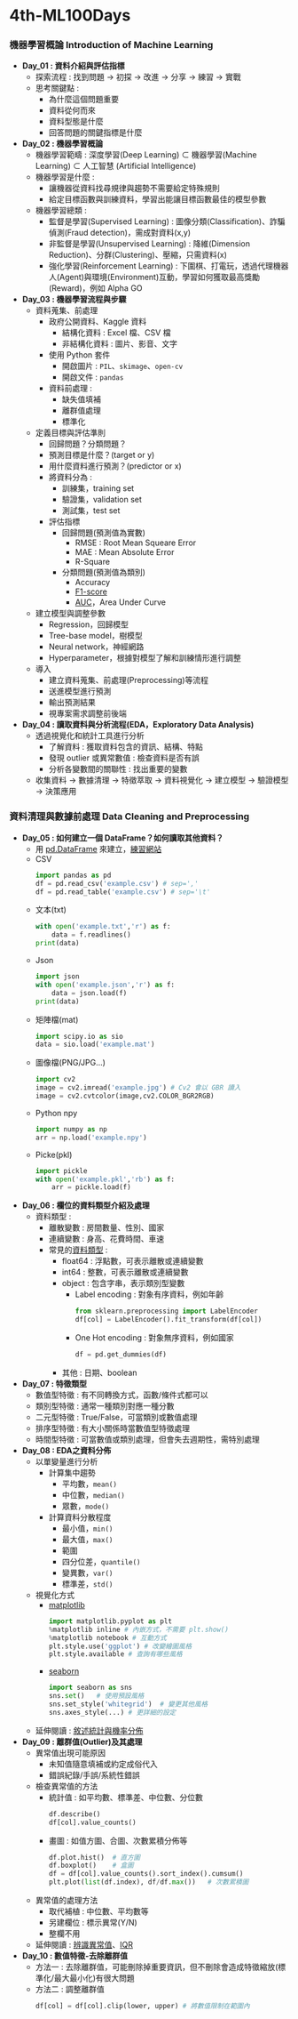 # 4th-ML100Days

### 機器學習概論 Introduction of Machine Learning
* **Day_01 : 資料介紹與評估指標**
    * 探索流程 : 找到問題 -> 初探 -> 改進 -> 分享 -> 練習 -> 實戰
    * 思考關鍵點 :
        * 為什麼這個問題重要
        * 資料從何而來
        * 資料型態是什麼
        * 回答問題的關鍵指標是什麼
* **Day_02 : 機器學習概論**
    * 機器學習範疇 : 深度學習(Deep Learning) ⊂ 機器學習(Machine Learning) ⊂ 人工智慧 (Artificial Intelligence)
    * 機器學習是什麼 :
        * 讓機器從資料找尋規律與趨勢不需要給定特殊規則
        * 給定目標函數與訓練資料，學習出能讓目標函數最佳的模型參數
    * 機器學習總類 :
        * 監督是學習(Supervised Learning) : 圖像分類(Classification)、詐騙偵測(Fraud detection)，需成對資料(x,y)
        * 非監督是學習(Unsupervised Learning) : 降維(Dimension Reduction)、分群(Clustering)、壓縮，只需資料(x)
        * 強化學習(Reinforcement Learning) : 下圍棋、打電玩，透過代理機器人(Agent)與環境(Environment)互動，學習如何獲取最高獎勵(Reward)，例如 Alpha GO
* **Day_03 : 機器學習流程與步驟**
    * 資料蒐集、前處理
        * 政府公開資料、Kaggle 資料
            * 結構化資料 : Excel 檔、CSV 檔
            * 非結構化資料 : 圖片、影音、文字
        * 使用 Python 套件
            * 開啟圖片 : `PIL`、`skimage`、`open-cv`
            * 開啟文件 : `pandas`
        * 資料前處理 :
            * 缺失值填補
            * 離群值處理
            * 標準化
    * 定義目標與評估準則
        * 回歸問題？分類問題？
        * 預測目標是什麼？(target or y)
        * 用什麼資料進行預測？(predictor or x)
        * 將資料分為 :
            * 訓練集，training set
            * 驗證集，validation set
            * 測試集，test set
        * 評估指標
            * 回歸問題(預測值為實數)
                * RMSE : Root Mean Squeare Error
                * MAE : Mean Absolute Error
                * R-Square
            * 分類問題(預測值為類別)
                * Accuracy
                * [F1-score](https://en.wikipedia.org/wiki/F1_score)
                * [AUC](https://zh.wikipedia.org/wiki/ROC%E6%9B%B2%E7%BA%BF)，Area Under Curve
    * 建立模型與調整參數
        * Regression，回歸模型
        * Tree-base model，樹模型
        * Neural network，神經網路
        * Hyperparameter，根據對模型了解和訓練情形進行調整
    * 導入
        * 建立資料蒐集、前處理(Preprocessing)等流程
        * 送進模型進行預測
        * 輸出預測結果
        * 視專案需求調整前後端
* **Day_04 : 讀取資料與分析流程(EDA，Exploratory Data Analysis)**   
    * 透過視覺化和統計工具進行分析
        * 了解資料 : 獲取資料包含的資訊、結構、特點
        * 發現 outlier 或異常數值 : 檢查資料是否有誤
        * 分析各變數間的關聯性 : 找出重要的變數
    * 收集資料 -> 數據清理 -> 特徵萃取 -> 資料視覺化 -> 建立模型 -> 驗證模型 -> 決策應用
### 資料清理與數據前處理 Data Cleaning and Preprocessing
* **Day_05 : 如何建立一個 DataFrame？如何讀取其他資料？**
    * 用 [pd.DataFrame](https://pandas.pydata.org/pandas-docs/stable/reference/api/pandas.DataFrame.html) 來建立，[練習網站](https://github.com/guipsamora/pandas_exercises)
    * CSV
        ```py
        import pandas as pd
        df = pd.read_csv('example.csv') # sep=','
        df = pd.read_table('example.csv') # sep='\t'
        ```
    * 文本(txt)
        ```py
        with open('example.txt','r') as f:
            data = f.readlines()
        print(data)
        ```
    * Json
        ```py
        import json
        with open('example.json','r') as f:
            data = json.load(f)
        print(data)
        ```
    * 矩陣檔(mat)
        ```py
        import scipy.io as sio
        data = sio.load('example.mat')
        ```
    * 圖像檔(PNG/JPG...)
        ```py
        import cv2
        image = cv2.imread('example.jpg') # Cv2 會以 GBR 讀入
        image = cv2.cvtcolor(image,cv2.COLOR_BGR2RGB)
        ```
    * Python npy
        ```py
        import numpy as np
        arr = np.load('example.npy')
        ```    
    * Picke(pkl)
        ```py
        import pickle
        with open('example.pkl','rb') as f:
            arr = pickle.load(f)
        ```
* **Day_06 : 欄位的資料類型介紹及處理**
    * 資料類型 :
        * 離散變數 : 房間數量、性別、國家
        * 連續變數 : 身高、花費時間、車速
        * 常見的[資料類型](https://blog.csdn.net/claroja/article/details/72622375) : 
            * float64 : 浮點數，可表示離散或連續變數
            * int64 : 整數，可表示離散或連續變數
            * object : 包含字串，表示類別型變數
                * Label encoding : 對象有序資料，例如年齡
                    ```py
                    from sklearn.preprocessing import LabelEncoder
                    df[col] = LabelEncoder().fit_transform(df[col])
                    ```
                * One Hot encoding : 對象無序資料，例如國家
                    ```py
                    df = pd.get_dummies(df)
                    ```
            * 其他 : 日期、boolean
* **Day_07 : 特徵類型**
    * 數值型特徵 : 有不同轉換方式，函數/條件式都可以
    * 類別型特徵 : 通常一種類別對應一種分數
    * 二元型特徵 : True/False，可當類別或數值處理
    * 排序型特徵 : 有大小關係時當數值型特徵處理
    * 時間型特徵 : 可當數值或類別處理，但會失去週期性，需特別處理
* **Day_08 : EDA之資料分佈**
    * 以單變量進行分析
        * 計算集中趨勢
            * 平均數，`mean()`
            * 中位數，`median()`
            * 眾數，`mode()`
        * 計算資料分散程度
            * 最小值，`min()`
            * 最大值，`max()`
            * 範圍
            * 四分位差，`quantile()`
            * 變異數，`var()`
            * 標準差，`std()`
    * 視覺化方式
        * [matplotlib](https://matplotlib.org/gallery/index.html)
            ```py
            import matplotlib.pyplot as plt
            %matplotlib inline # 內嵌方式，不需要 plt.show()
            %matplotlib notebook # 互動方式
            plt.style.use('ggplot') # 改變繪圖風格
            plt.style.available # 查詢有哪些風格
            ```
        * [seaborn](https://seaborn.pydata.org/examples/index.html)
            ```py
            import seaborn as sns
            sns.set()   # 使用預設風格
            sns.set_style('whitegrid')  # 變更其他風格
            sns.axes_style(...) # 更詳細的設定
            ```
    * 延伸閱讀 : [敘述統計與機率分佈](http://www.hmwu.idv.tw/web/R_AI_M/AI-M1-hmwu_R_Stat&Prob_v2.pdf)
* **Day_09 : 離群值(Outlier)及其處理**
    * 異常值出現可能原因
        * 未知值隨意填補或約定成俗代入
        * 錯誤紀錄/手誤/系統性錯誤
    * 檢查異常值的方法
        * 統計值 : 如平均數、標準差、中位數、分位數
            ```py
            df.describe()
            df[col].value_counts()
            ```
        * 畫圖 : 如值方圖、合圖、次數累積分佈等
            ```py
            df.plot.hist()  # 直方圖
            df.boxplot()    # 盒圖
            df = df[col].value_counts().sort_index().cumsum()
            plt.plot(list(df.index), df/df.max())   # 次數累積圖
            ```
    * 異常值的處理方法
        * 取代補植 : 中位數、平均數等
        * 另建欄位 : 標示異常(Y/N)
        * 整欄不用
    * 延伸閱讀 : [辨識異常值](https://machinelearningmastery.com/how-to-use-statistics-to-identify-outliers-in-data/)、[IQR](https://machinelearningmastery.com/how-to-use-statistics-to-identify-outliers-in-data/)
* **Day_10 : 數值特徵-去除離群值**
    * 方法一 : 去除離群值，可能刪除掉重要資訊，但不刪除會造成特徵縮放(標準化/最大最小化)有很大問題
    * 方法二 : 調整離群值
        ```py
        df[col] = df[col].clip(lower, upper) # 將數值限制在範圍內
        ```